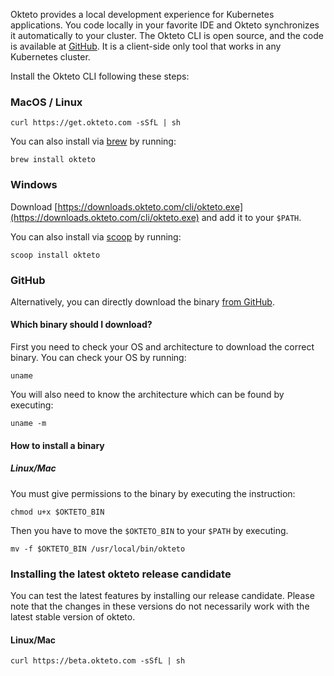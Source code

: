 Okteto provides a local development experience for Kubernetes applications. You code locally in your favorite IDE and Okteto synchronizes it automatically to your cluster. The Okteto CLI is open source, and the code is available at [GitHub](https://github.com/okteto/okteto). It is a client-side only tool that works in any Kubernetes cluster.

Install the Okteto CLI following these steps:

### MacOS / Linux

```console
curl https://get.okteto.com -sSfL | sh
```

You can also install via [brew](https://brew.sh/) by running:

```console
brew install okteto
```

### Windows

Download [https://downloads.okteto.com/cli/okteto.exe](https://downloads.okteto.com/cli/okteto.exe) and add it to your `$PATH`.

You can also install via [scoop](https://scoop.sh/) by running:

```console
scoop install okteto
```

### GitHub

Alternatively, you can directly download the binary [from GitHub](https://github.com/okteto/okteto/releases).

#### Which binary should I download?

First you need to check your OS and architecture to download the correct binary. You can check your OS by running:

```console
uname
```

You will also need to know the architecture which can be found by executing:

```console
uname -m
```

#### How to install a binary

##### Linux/Mac

You must give permissions to the binary by executing the instruction:

```console
chmod u+x $OKTETO_BIN
```

Then you have to move the `$OKTETO_BIN` to your `$PATH` by executing.

```console
mv -f $OKTETO_BIN /usr/local/bin/okteto
```

### Installing the latest okteto release candidate

You can test the latest features by installing our release candidate. Please note that the changes in these versions do not necessarily work with the latest stable version of okteto.

#### Linux/Mac

```console
curl https://beta.okteto.com -sSfL | sh
```
